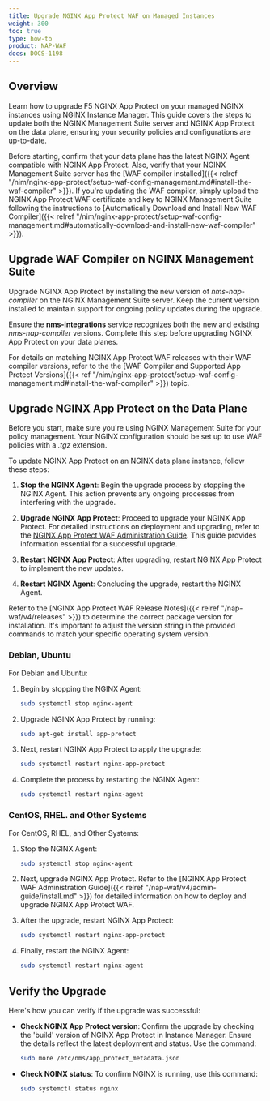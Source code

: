 ```yaml
---
title: Upgrade NGINX App Protect WAF on Managed Instances
weight: 300
toc: true
type: how-to
product: NAP-WAF
docs: DOCS-1198
---
```


## Overview

Learn how to upgrade F5 NGINX App Protect on your managed NGINX instances using NGINX Instance Manager. This guide covers the steps to update both the NGINX Management Suite server and NGINX App Protect on the data plane, ensuring your security policies and configurations are up-to-date.

Before starting, confirm that your data plane has the latest NGINX Agent compatible with NGINX App Protect. Also, verify that your NGINX Management Suite server has the [WAF compiler installed]({{< relref "/nim/nginx-app-protect/setup-waf-config-management.md#install-the-waf-compiler" >}}). If you're updating the WAF compiler, simply upload the NGINX App Protect WAF certificate and key to NGINX Management Suite following the instructions to [Automatically Download and Install New WAF Compiler]({{< relref "/nim/nginx-app-protect/setup-waf-config-management.md#automatically-download-and-install-new-waf-compiler" >}}).

## Upgrade WAF Compiler on NGINX Management Suite

Upgrade NGINX App Protect by installing the new version of _nms-nap-compiler_ on the NGINX Management Suite server. Keep the current version installed to maintain support for ongoing policy updates during the upgrade.

Ensure the **nms-integrations** service recognizes both the new and existing _nms-nap-compiler_ versions. Complete this step before upgrading NGINX App Protect on your data planes.

For details on matching NGINX App Protect WAF releases with their WAF compiler versions, refer to the the [WAF Compiler and Supported App Protect Versions]({{< ref "/nim/nginx-app-protect/setup-waf-config-management.md#install-the-waf-compiler" >}}) topic.

## Upgrade NGINX App Protect on the Data Plane

Before you start, make sure you're using NGINX Management Suite for your policy management. Your NGINX configuration should be set up to use WAF policies with a _.tgz_ extension.

To update NGINX App Protect on an NGINX data plane instance, follow these steps:

1. **Stop the NGINX Agent**: Begin the upgrade process by stopping the NGINX Agent. This action prevents any ongoing processes from interfering with the upgrade.

2. **Upgrade NGINX App Protect**: Proceed to upgrade your NGINX App Protect. For detailed instructions on deployment and upgrading, refer to the [NGINX App Protect WAF Administration Guide](https://docs.nginx.com/nginx-app-protect-waf/admin-guide/install/). This guide provides information essential for a successful upgrade.

3. **Restart NGINX App Protect**: After upgrading, restart NGINX App Protect to implement the new updates.

4. **Restart NGINX Agent**: Concluding the upgrade, restart the NGINX Agent.

Refer to the [NGINX App Protect WAF Release Notes]({{< relref "/nap-waf/v4/releases" >}}) to determine the correct package version for installation. It's important to adjust the version string in the provided commands to match your specific operating system version.

### Debian, Ubuntu

For Debian and Ubuntu:

1. Begin by stopping the NGINX Agent:

   ```bash
   sudo systemctl stop nginx-agent
   ```

2. Upgrade NGINX App Protect by running:

   ```bash
   sudo apt-get install app-protect
   ```

3. Next, restart NGINX App Protect to apply the upgrade:

   ```bash
   sudo systemctl restart nginx-app-protect
   ```

4. Complete the process by restarting the NGINX Agent:

   ```bash
   sudo systemctl restart nginx-agent
   ```

### CentOS, RHEL. and Other Systems

For CentOS, RHEL, and Other Systems:

1. Stop the NGINX Agent:

   ```bash
   sudo systemctl stop nginx-agent
   ```

2. Next, upgrade NGINX App Protect. Refer to the [NGINX App Protect WAF Administration Guide]({{< relref "/nap-waf/v4/admin-guide/install.md" >}}) for detailed information on how to deploy and upgrade NGINX App Protect WAF.

3. After the upgrade, restart NGINX App Protect:

   ```bash
   sudo systemctl restart nginx-app-protect
   ```

4. Finally, restart the NGINX Agent:

   ```bash
   sudo systemctl restart nginx-agent
   ```

## Verify the Upgrade

Here's how you can verify if the upgrade was successful:

- **Check NGINX App Protect version**: Confirm the upgrade by checking the 'build' version of NGINX App Protect in Instance Manager. Ensure the details reflect the latest deployment and status. Use the command:

   ``` bash
   sudo more /etc/nms/app_protect_metadata.json
   ```

- **Check NGINX status**: To confirm NGINX is running, use this command:

   ``` bash
   sudo systemctl status nginx
   ```
